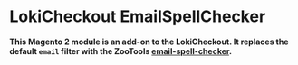 # LokiCheckout EmailSpellChecker

**This Magento 2 module is an add-on to the LokiCheckout. It replaces the default `email` filter with the ZooTools [email-spell-checker](https://zootools.co/tools/email-spell-checker).**
